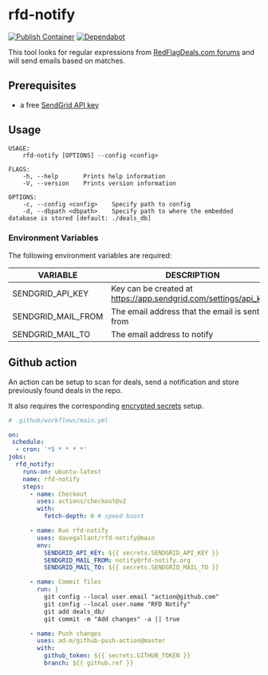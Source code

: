 # rfd-notify

[![Publish Container](https://github.com/davegallant/rfd-notify/actions/workflows/docker.yml/badge.svg)](https://github.com/davegallant/rfd-notify/actions/workflows/docker.yml)
[![Dependabot](https://badgen.net/badge/Dependabot/enabled/green?icon=dependabot)](https://dependabot.com/)

This tool looks for regular expressions from [RedFlagDeals.com forums](https://forums.redflagdeals.com/hot-deals-f9/) and will send emails based on matches.


## Prerequisites

- a free [SendGrid API key](https://sendgrid.com/pricing/)

## Usage

```shell
USAGE:
    rfd-notify [OPTIONS] --config <config>

FLAGS:
    -h, --help       Prints help information
    -V, --version    Prints version information

OPTIONS:
    -c, --config <config>    Specify path to config
    -d, --dbpath <dbpath>    Specify path to where the embedded database is stored [default: ./deals_db]
```

### Environment Variables

The following environment variables are required:

| VARIABLE            | DESCRIPTION                                                      |
| ------------------- | ---------------------------------------------------------------- |
| SENDGRID_API_KEY    | Key can be created at https://app.sendgrid.com/settings/api_keys |
| SENDGRID_MAIL_FROM  | The email address that the email is sent from                    |
| SENDGRID_MAIL_TO    | The email address to notify                                      |

## Github action

An action can be setup to scan for deals, send a notification and store previously found deals in the repo.

It also requires the corresponding [encrypted secrets](https://docs.github.com/en/free-pro-team@latest/actions/reference/encrypted-secrets) setup.

```yaml
# .github/workflows/main.yml

on:
 schedule:
  - cron: '*5 * * * *'
jobs:
  rfd_notify:
    runs-on: ubuntu-latest
    name: rfd-notify
    steps:
      - name: Checkout
        uses: actions/checkout@v2
        with:
          fetch-depth: 0 # speed boost

      - name: Run rfd-notify
        uses: davegallant/rfd-notify@main
        env:
          SENDGRID_API_KEY: ${{ secrets.SENDGRID_API_KEY }}
          SENDGRID_MAIL_FROM: notify@rfd-notify.org
          SENDGRID_MAIL_TO: ${{ secrets.SENDGRID_MAIL_TO }}

      - name: Commit files
        run: |
          git config --local user.email "action@github.com"
          git config --local user.name "RFD Notify"
          git add deals_db/
          git commit -m "Add changes" -a || true

      - name: Push changes
        uses: ad-m/github-push-action@master
        with:
          github_token: ${{ secrets.GITHUB_TOKEN }}
          branch: ${{ github.ref }}
```
